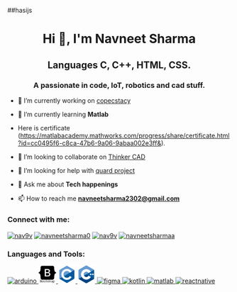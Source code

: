##hasijs
<h1 align="center">Hi 👋, I'm Navneet Sharma</h1>
<h2 align="center"> Languages C, C++, HTML, CSS. 
<h3 align="center">A passionate in code, IoT, robotics and cad stuff.</h3>


- 🔭 I’m currently working on [copecstacy](https://copecstacy.blinkstore.in/)

- 🌱 I’m currently learning **Matlab**
- Here is certificate (https://matlabacademy.mathworks.com/progress/share/certificate.html?id=cc0495f6-c8ca-47b6-9a06-9abaa002e3ff&).

- 👯 I’m looking to collaborate on [Thinker CAD](https://www.tinkercad.com/things/9jLv40jZo6J)

- 🤝 I’m looking for help with [quard project](https://www.playbook.com/s/meham/vBhzeKpQuEc8LkgNSB4rZzRQ)

- 💬 Ask me about **Tech happenings**

- 📫 How to reach me **navneetsharma2302@gmail.com**

<h3 align="left">Connect with me:</h3>
<p align="left">
<a href="https://twitter.com/nav9v" target="blank"><img align="center" src="https://raw.githubusercontent.com/rahuldkjain/github-profile-readme-generator/master/src/images/icons/Social/twitter.svg" alt="nav9v" height="30" width="40" /></a>
<a href="https://linkedin.com/in/navneetsharma0" target="blank"><img align="center" src="https://raw.githubusercontent.com/rahuldkjain/github-profile-readme-generator/master/src/images/icons/Social/linked-in-alt.svg" alt="navneetsharma0" height="30" width="40" /></a>
<a href="https://instagram.com/nav9v" target="blank"><img align="center" src="https://raw.githubusercontent.com/rahuldkjain/github-profile-readme-generator/master/src/images/icons/Social/instagram.svg" alt="nav9v" height="30" width="40" /></a>
<a href="https://www.youtube.com/c/navneetsharmaa" target="blank"><img align="center" src="https://raw.githubusercontent.com/rahuldkjain/github-profile-readme-generator/master/src/images/icons/Social/youtube.svg" alt="navneetsharmaa" height="30" width="40" /></a>
</p>

<h3 align="left">Languages and Tools:</h3>
<p align="left"> <a href="https://www.arduino.cc/" target="_blank" rel="noreferrer"> <img src="https://cdn.worldvectorlogo.com/logos/arduino-1.svg" alt="arduino" width="40" height="40"/> </a> <a href="https://getbootstrap.com" target="_blank" rel="noreferrer"> <img src="https://raw.githubusercontent.com/devicons/devicon/master/icons/bootstrap/bootstrap-plain-wordmark.svg" alt="bootstrap" width="40" height="40"/> </a> <a href="https://www.cprogramming.com/" target="_blank" rel="noreferrer"> <img src="https://raw.githubusercontent.com/devicons/devicon/master/icons/c/c-original.svg" alt="c" width="40" height="40"/> </a> <a href="https://www.w3schools.com/cpp/" target="_blank" rel="noreferrer"> <img src="https://raw.githubusercontent.com/devicons/devicon/master/icons/cplusplus/cplusplus-original.svg" alt="cplusplus" width="40" height="40"/> </a> <a href="https://www.figma.com/" target="_blank" rel="noreferrer"> <img src="https://www.vectorlogo.zone/logos/figma/figma-icon.svg" alt="figma" width="40" height="40"/> </a> <a href="https://kotlinlang.org" target="_blank" rel="noreferrer"> <img src="https://www.vectorlogo.zone/logos/kotlinlang/kotlinlang-icon.svg" alt="kotlin" width="40" height="40"/> </a> <a href="https://www.mathworks.com/" target="_blank" rel="noreferrer"> <img src="https://upload.wikimedia.org/wikipedia/commons/2/21/Matlab_Logo.png" alt="matlab" width="40" height="40"/> </a> <a href="https://reactnative.dev/" target="_blank" rel="noreferrer"> <img src="https://reactnative.dev/img/header_logo.svg" alt="reactnative" width="40" height="40"/> </a> </p>
